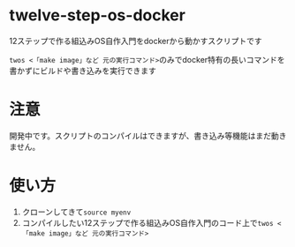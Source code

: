# twelve-step-os-docker

12ステップで作る組込みOS自作入門をdockerから動かすスクリプトです

`twos <「make image」など 元の実行コマンド>`のみでdocker特有の長いコマンドを書かずにビルドや書き込みを実行できます

# 注意

開発中です。スクリプトのコンパイルはできますが、書き込み等機能はまだ動きません。

# 使い方

1. クローンしてきて`source myenv`
2. コンパイルしたい12ステップで作る組込みOS自作入門のコード上で`twos <「make image」など 元の実行コマンド>`


